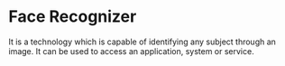 # Face Recognizer
It is a technology which is capable of identifying any subject through an image. It can be used to access an application, system or service.
